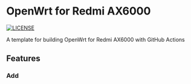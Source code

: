 #  OpenWrt for Redmi AX6000

[![LICENSE](https://img.shields.io/github/license/mashape/apistatus.svg?style=flat-square&label=LICENSE)](https://github.com/P3TERX/Actions-OpenWrt/blob/master/LICENSE)

A template for building OpenWrt for Redmi AX6000 with GitHub Actions

## Features
### Add 


